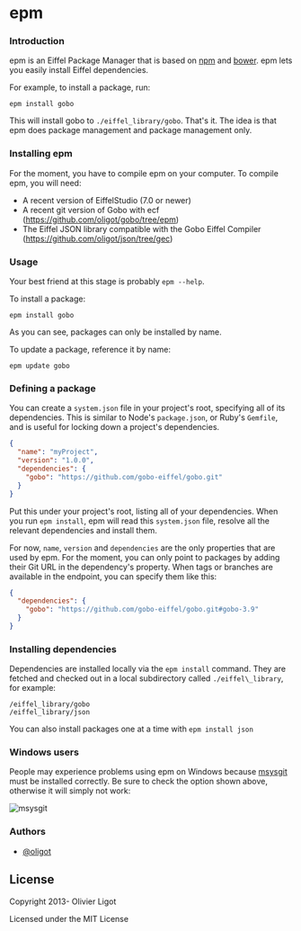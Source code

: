 epm
===

### Introduction

epm is an Eiffel Package Manager that is based on [npm](http://npmjs.org/) and [bower](http://twitter.github.com/bower/).
epm lets you easily install Eiffel dependencies.

For example, to install a package, run:

    epm install gobo

This will install gobo to `./eiffel_library/gobo`.
That's it.
The idea is that epm does package management and package management only.

### Installing epm

For the moment, you have to compile epm on your computer.
To compile epm, you will need:
* A recent version of EiffelStudio (7.0 or newer)
* A recent git version of Gobo with ecf (https://github.com/oligot/gobo/tree/epm)
* The Eiffel JSON library compatible with the Gobo Eiffel Compiler (https://github.com/oligot/json/tree/gec)

### Usage

Your best friend at this stage is probably `epm --help`.

To install a package:

    epm install gobo

As you can see, packages can only be installed by name.

To update a package, reference it by name:

    epm update gobo

### Defining a package

You can create a `system.json` file in your project's root, specifying all of its dependencies.
This is similar to Node's `package.json`, or Ruby's `Gemfile`, and is useful for locking down a project's dependencies.

```json
{
  "name": "myProject",
  "version": "1.0.0",
  "dependencies": {
    "gobo": "https://github.com/gobo-eiffel/gobo.git"
  }
}
```

Put this under your project's root, listing all of your dependencies.
When you run `epm install`, epm will read this `system.json` file, resolve all the relevant dependencies and install them.

For now, `name`, `version` and `dependencies` are the only properties that are used by epm.
For the moment, you can only point to packages by adding their Git URL in the dependency's property.
When tags or branches are available in the endpoint, you can specify them like this:

```json
{
  "dependencies": {
    "gobo": "https://github.com/gobo-eiffel/gobo.git#gobo-3.9"
  }
}
```

### Installing dependencies

Dependencies are installed locally via the `epm install` command.
They are fetched and checked out in a local subdirectory called `./eiffel\_library`, for example:


```
/eiffel_library/gobo
/eiffel_library/json
```

You can also install packages one at a time with `epm install json`

### Windows users

People may experience problems using epm on Windows because [msysgit](http://code.google.com/p/msysgit/) must be installed correctly.
Be sure to check the option shown above, otherwise it will simply not work:

![msysgit](http://f.cl.ly/items/2V2O3i1p3R2F1r2v0a12/mysgit.png)

### Authors

+ [@oligot](http://github.com/oligot)

## License

Copyright 2013- Olivier Ligot

Licensed under the MIT License
